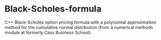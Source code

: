 # Black-Scholes-formula
C++ Black-Scholes option pricing formula with a polynomial approximation method for the cumulative normal distribution (from a numerical methods module at formerly Cass Business School).
